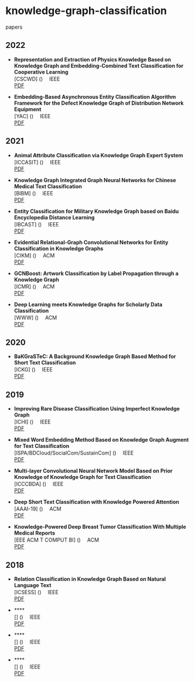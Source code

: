 # knowledge-graph-classification
papers

## 2022

- **Representation and Extraction of Physics Knowledge Based on Knowledge Graph and Embedding-Combined Text Classification for Cooperative Learning**  <br>
[CSCWD] ()  　IEEE  <br> 
[PDF](https://webvpn.swu.edu.cn/https/537775736869676568616f787565652134bc57be6d8d878ede43675b1ba8f510700bf6/stamp/stamp.jsp?tp=&arnumber=9776230) <br>

- **Embedding-Based Asynchronous Entity Classification Algorithm Framework for the Defect Knowledge Graph of Distribution Network Equipment**  <br>
[YAC] ()  　IEEE  <br> 
[PDF](https://webvpn.swu.edu.cn/https/537775736869676568616f787565652134bc57be6d8d878ede43675b1ba8f510700bf6/stamp/stamp.jsp?tp=&arnumber=10023892) <br>

## 2021

- **Animal Attribute Classification via Knowledge Graph Expert System**  <br>
[ICCASIT] ()  　IEEE  <br> 
[PDF](https://webvpn.swu.edu.cn/https/537775736869676568616f787565652134bc57be6d8d878ede43675b1ba8f510700bf6/stamp/stamp.jsp?tp=&arnumber=9633556) <br>

- **Knowledge Graph Integrated Graph Neural Networks for Chinese Medical Text Classification**  <br>
[BIBM] ()  　IEEE  <br> 
[PDF](https://webvpn.swu.edu.cn/https/537775736869676568616f787565652134bc57be6d8d878ede43675b1ba8f510700bf6/stamp/stamp.jsp?tp=&arnumber=9669286) <br>

- **Entity Classification for Military Knowledge Graph based on Baidu Encyclopedia Distance Learning**  <br>
[IBCAST] ()  　IEEE  <br> 
[PDF](https://webvpn.swu.edu.cn/https/537775736869676568616f787565652134bc57be6d8d878ede43675b1ba8f510700bf6/stamp/stamp.jsp?tp=&arnumber=9393163) <br>

- **Evidential Relational-Graph Convolutional Networks for Entity Classification in Knowledge Graphs**  <br>
[CIKM] ()  　ACM  <br> 
[PDF](https://webvpn.swu.edu.cn/https/537775736869676568616f787565652139b51cba7690c58ede41/doi/pdf/10.1145/3459637.3482102) <br>

- **GCNBoost: Artwork Classification by Label Propagation through a Knowledge Graph**  <br>
[ICMR] ()  　ACM  <br> 
[PDF](https://webvpn.swu.edu.cn/https/537775736869676568616f787565652139b51cba7690c58ede41/doi/pdf/10.1145/3460426.3463636) <br>

- **Deep Learning meets Knowledge Graphs for Scholarly Data Classification**  <br>
[WWW] ()  　ACM  <br> 
[PDF](https://webvpn.swu.edu.cn/https/537775736869676568616f787565652139b51cba7690c58ede41/doi/pdf/10.1145/3442442.3451361) <br>

## 2020

- **BaKGraSTeC: A Background Knowledge Graph Based Method for Short Text Classification**  <br>
[ICKG] ()  　IEEE  <br> 
[PDF](https://webvpn.swu.edu.cn/https/537775736869676568616f787565652134bc57be6d8d878ede43675b1ba8f510700bf6/stamp/stamp.jsp?tp=&arnumber=9194505) <br>

## 2019

- **Improving Rare Disease Classification Using Imperfect Knowledge Graph**  <br>
[ICHI] ()  　IEEE  <br> 
[PDF](https://webvpn.swu.edu.cn/https/537775736869676568616f787565652134bc57be6d8d878ede43675b1ba8f510700bf6/stamp/stamp.jsp?tp=&arnumber=8904588) <br>

- **Mixed Word Embedding Method Based on Knowledge Graph Augment for Text Classification**  <br>
[ISPA/BDCloud/SocialCom/SustainCom] ()  　IEEE  <br> 
[PDF](https://webvpn.swu.edu.cn/https/537775736869676568616f787565652134bc57be6d8d878ede43675b1ba8f510700bf6/stamp/stamp.jsp?tp=&arnumber=9047450) <br>

- **Multi-layer Convolutional Neural Network Model Based on Prior Knowledge of Knowledge Graph for Text Classification**  <br>
[ICCCBDA] ()  　IEEE  <br> 
[PDF](https://webvpn.swu.edu.cn/https/537775736869676568616f787565652134bc57be6d8d878ede43675b1ba8f510700bf6/stamp/stamp.jsp?tp=&arnumber=8725669) <br>

- **Deep Short Text Classification with Knowledge Powered Attention**  <br>
[AAAI-19] ()  　ACM  <br> 
[PDF](https://dl.acm.org/doi/pdf/10.1609/aaai.v33i01.33016252) <br>

- **Knowledge-Powered Deep Breast Tumor Classification With Multiple Medical Reports**  <br>
[EEE ACM T COMPUT BI] ()  　ACM  <br> 
[PDF](https://webvpn.swu.edu.cn/https/537775736869676568616f787565652139b51cba7690c58ede41/doi/pdf/10.1109/TCBB.2019.2955484) <br>

## 2018

- **Relation Classification in Knowledge Graph Based on Natural Language Text**  <br>
[ICSESS] ()  　IEEE  <br> 
[PDF](https://webvpn.swu.edu.cn/https/537775736869676568616f787565652134bc57be6d8d878ede43675b1ba8f510700bf6/stamp/stamp.jsp?tp=&arnumber=8663945) <br>







- ****  <br>
[] ()  　IEEE  <br> 
[PDF]() <br>

- ****  <br>
[] ()  　IEEE  <br> 
[PDF]() <br>

- ****  <br>
[] ()  　IEEE  <br> 
[PDF]() <br>

